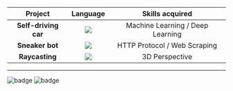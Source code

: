 | **Project**  | **Language** | **Skills acquired** |
| :---:        |     :---:      |    :---:  |
| **Self-driving car**  | ![](https://forthebadge.com/images/badges/made-with-python.svg)  | Machine Learning / Deep Learning |
| **Sneaker bot**  | ![](https://forthebadge.com/images/badges/made-with-javascript.svg)  | HTTP Protocol / Web Scraping |
| **Raycasting**  | ![](https://forthebadge.com/images/badges/made-with-c-plus-plus.svg)  | 3D Perspective |



-------

![badge](https://forthebadge.com/images/badges/for-robots.svg) ![badge](https://forthebadge.com/images/badges/powered-by-electricity.svg)
